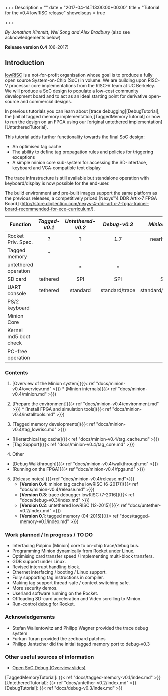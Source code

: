 +++
Description = ""
date = "2017-04-14T13:00:00+00:00"
title = "Tutorial for the v0.4 lowRISC release"
showdisqus = true

+++

_By Jonathan Kimmitt, Wei Song and Alex Bradbury_ (also see acknowledgements below)

**Release version 0.4** (06-2017)

## Introduction

[lowRISC][lowRISC] is a not-for-profit organisation whose goal is to
produce a fully open source System-on-Chip (SoC) in volume. We are
building upon RISC-V processor core implementations from the RISC-V
team at UC Berkeley. We will produce a SoC design to populate a
low-cost community development board and to act as an ideal starting
point for derivative open-source and commercial designs.

In previous tutorials you can learn about [trace debugging][DebugTutorial],
the [initial tagged memory implementation][TaggedMemoryTutorial] or how to run
the design on an FPGA using our [original untethered
implementation][UntetheredTutorial].

This tutorial adds further functionality towards the final SoC design:

* An optimised tag cache
* The ability to define tag propagation rules and policies for triggering exceptions
* A simple minion core sub-system for accessing the SD-interface, keyboard and VGA-compatible text display

The trace infrastructure is still available but standalone operation with keyboard/display is now possible for the end-user.

The build environment and pre-built images support the same platform as the previous releases, a competitively priced
[Nexys™4 DDR Artix-7 FPGA Board]
(http://store.digilentinc.com/nexys-4-ddr-artix-7-fpga-trainer-board-recommended-for-ece-curriculum/).

| Function              | _Tagged-v0.1_  | _Untethered-v0.2_ | _Debug-v0.3_ | _Minion-v0.4_ |
| --------------        | :----------:   | :--------------:  | :----------: | :-----------: |
| Rocket Priv. Spec.    |      ?         |       ?           |      1.7     | nearly 1.91   |
| Tagged memory         |   *            |                   |              | *             |
| untethered operation  |                |   *               |      *       | *             |
| SD card               | tethered       |   SPI             |      SPI     | SD            |
| UART console          | tethered       |   standard        |  standard/trace | standard/trace/VGA |
| PS/2 keyboard         |                |                   |              | *             |
| Minion Core           |                |                   |              | *             |
| Kernel md5 boot check |                |                   |              | *             |
| PC-free operation     |                |                   |              | *             |

### Contents

  1. [Overview of the Minion system]({{< ref "docs/minion-v0.4/overview.md" >}})
    * [Minion internals]({{< ref "docs/minion-v0.4/minion.md" >}})
  2. [Prepare the environment]({{< ref "docs/minion-v0.4/environment.md" >}})
    * [Install FPGA and simulation tools]({{< ref "docs/minion-v0.4/installtools.md" >}})
 
  3. [Tagged memory developments]({{< ref "docs/minion-v0.4/tag_lowrisc.md" >}})
   * [Hierarchical tag cache]({{< ref "docs/minion-v0.4/tag_cache.md" >}})
   * [Tag Support]({{< ref "docs/minion-v0.4/tag_core.md" >}})

  4. Other
   * [Debug Walkthrough]({{< ref "docs/minion-v0.4/walkthrough.md" >}})
   * [Running on the FPGA]({{< ref "docs/minion-v0.4/fpga.md" >}})
 
  5. [Release notes] ({{<ref "docs/minion-v0.4/release.md">}})
     * [**Version 0.4**: minion tag cache lowRISC (6-2017)]({{< ref "docs/minion-v0.4/release.md" >}})
     * [**Version 0.3**: trace debugger lowRISC (7-2016)]({{< ref "docs/debug-v0.3/index.md" >}})
     * [**Version 0.2**: untethered lowRISC (12-2015)]({{< ref "docs/untether-v0.2/index.md" >}})
     * [**Version 0.1**: tagged memory (04-2015)]({{< ref "docs/tagged-memory-v0.1/index.md" >}})

### Work planned / In progress / TO DO
* Interfacing Pulpino (Minion) core to on-chip trace/debug bus.
* Programming Minion dynamically from Rocket under Linux.
* Optimising card transfer speed / Implementing multi-block transfers.
* GDB support under Linux.
* Revised interrupt handling block.
* Ethernet interfacing / booting / Linux support.
* Fully supporting tag instructions in compiler.
* Making tag support thread-safe / context switching safe.
* More security demos.
* Userland software running on the Rocket.
* Offloading SD-card acceleration and Video scrolling to Minion.
* Run-control debug for Rocket.

### Acknowledgements
* Stefan Wallentowitz and Philipp Wagner provided the trace debug system
* Furkan Turan provided the zedboard patches
* Philipp Jantscher did the initial tagged memory port to debug-v0.3

### Other useful sources of information

  * [Open SoC Debug (Overview slides)](http://opensocdebug.org/slides/2015-11-12-overview/)

<!-- Links -->

[lowRISC]: http://www.lowrisc.org/
[TaggedMemoryTutorial]: {{< ref "docs/tagged-memory-v0.1/index.md" >}}
[UntetheredTutorial]: {{< ref "docs/untether-v0.2/index.md" >}}
[DebugTutorial]: {{< ref "docs/debug-v0.3/index.md" >}}

